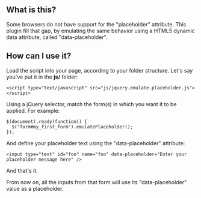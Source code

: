 ## What is this?

Some browsers do not have support for the "placeholder"  attribute. This plugin fill that gap, by emulating the same behavior using a HTML5 dynamic data attribute, called "data-placeholder".

## How can I use it?

Load the script into your page, according to your folder structure. Let's say you've put it in the **js/** folder:

    <script type="text/javascript" src="js/jquery.emulate.placeholder.js"></script>

Using a jQuery selector, match the form(s) in which you want it to be applied. For example:

    $(document).ready(function() {
      $("form#my_first_form").emulatePlaceholder();
    });

And define your placeholder text using the "data-placeholder" attribute:

    <input type="text" id="foo" name="foo" data-placeholder="Enter your placeholder message here" />

And that's it.

From now on, all the inputs from that form will use its "data-placeholder" value as a placeholder.
